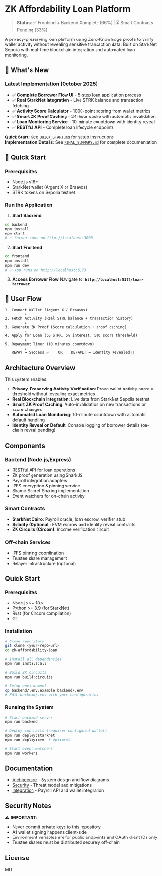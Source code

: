 # ZK Affordability Loan Platform

> **Status**: ✅ Frontend + Backend Complete (66%) | ⏳ Smart Contracts Pending (33%)

A privacy-preserving loan platform using Zero-Knowledge proofs to verify wallet activity without revealing sensitive transaction data. Built on StarkNet Sepolia with real-time blockchain integration and automated loan monitoring.

## 🎯 What's New

### Latest Implementation (October 2025)
- ✅ **Complete Borrower Flow UI** - 5-step loan application process
- ✅ **Real StarkNet Integration** - Live STRK balance and transaction fetching
- ✅ **Activity Score Calculator** - 1000-point scoring from wallet metrics
- ✅ **Smart ZK Proof Caching** - 24-hour cache with automatic invalidation
- ✅ **Loan Monitoring Service** - 10-minute countdown with identity reveal
- ✅ **RESTful API** - Complete loan lifecycle endpoints

**Quick Start**: See [`QUICK_START.md`](QUICK_START.md) for setup instructions  
**Implementation Details**: See [`FINAL_SUMMARY.md`](FINAL_SUMMARY.md) for complete documentation

## 🚀 Quick Start

### Prerequisites
- Node.js v16+
- StarkNet wallet (Argent X or Braavos)
- STRK tokens on Sepolia testnet

### Run the Application

1. **Start Backend**
```bash
cd backend
npm install
npm start
# ✅ Server runs on http://localhost:3000
```

2. **Start Frontend**
```bash
cd frontend
npm install
npm run dev
# ✅ App runs on http://localhost:5173
```

3. **Access Borrower Flow**
Navigate to: **`http://localhost:5173/loan-borrower`**

## 🔄 User Flow

```
1. Connect Wallet (Argent X / Braavos)
         ↓
2. Fetch Activity (Real STRK balance + transaction history)
         ↓
3. Generate ZK Proof (Score calculation + proof caching)
         ↓
4. Apply for Loan (50 STRK, 5% interest, 500 score threshold)
         ↓
5. Repayment Timer (10 minutes countdown)
         ↓
   REPAY → Success ✅    OR    DEFAULT → Identity Revealed 🚨
```

## Architecture Overview

This system enables:
- **Privacy-Preserving Activity Verification**: Prove wallet activity score ≥ threshold without revealing exact metrics
- **Real Blockchain Integration**: Live data from StarkNet Sepolia testnet
- **Smart ZK Proof Caching**: Auto-invalidation on new transactions or score changes
- **Automated Loan Monitoring**: 10-minute countdown with automatic default handling
- **Identity Reveal on Default**: Console logging of borrower details (on-chain reveal pending)

## Components

### Backend (Node.js/Express)
- RESTful API for loan operations
- ZK proof generation using SnarkJS
- Payroll integration adapters
- IPFS encryption & pinning service
- Shamir Secret Sharing implementation
- Event watchers for on-chain activity

### Smart Contracts
- **StarkNet Cairo**: Payroll oracle, loan escrow, verifier stub
- **Solidity (Optional)**: EVM escrow and identity reveal contracts
- **ZK Circuits (Circom)**: Income verification circuit

### Off-chain Services
- IPFS pinning coordination
- Trustee share management
- Relayer infrastructure (optional)

## Quick Start

### Prerequisites

- Node.js >= 18.x
- Python >= 3.9 (for StarkNet)
- Rust (for Circom compilation)
- Git

### Installation

```bash
# Clone repository
git clone <your-repo-url>
cd zk-affordability-loan

# Install all dependencies
npm run install:all

# Build ZK circuits
npm run build:circuits

# Setup environment
cp backend/.env.example backend/.env
# Edit backend/.env with your configuration
```

### Running the System

```bash
# Start backend server
npm run backend

# Deploy contracts (requires configured wallet)
npm run deploy:starknet
npm run deploy:evm  # Optional

# Start event watchers
npm run workers
```

## Documentation

- [Architecture](docs/architecture.md) - System design and flow diagrams
- [Security](docs/security.md) - Threat model and mitigations
- [Integration](docs/integration.md) - Payroll API and wallet integration

## Security Notes

⚠️ **IMPORTANT**: 
- Never commit private keys to this repository
- All wallet signing happens client-side
- Environment variables are for public endpoints and OAuth client IDs only
- Trustee shares must be distributed securely off-chain

## License

MIT
